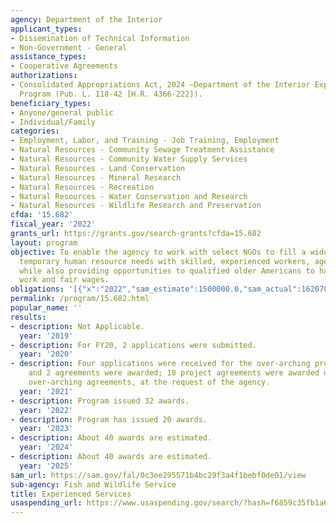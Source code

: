 ```yaml
---
agency: Department of the Interior
applicant_types:
- Dissemination of Technical Information
- Non-Government - General
assistance_types:
- Cooperative Agreements
authorizations:
- Consolidated Appropriations Act, 2024 —Department of the Interior Experienced Services
  Program (Pub. L. 118-42 [H.R. 4366-222]).
beneficiary_types:
- Anyone/general public
- Individual/Family
categories:
- Employment, Labor, and Training - Job Training, Employment
- Natural Resources - Community Sewage Treatment Assistance
- Natural Resources - Community Water Supply Services
- Natural Resources - Land Conservation
- Natural Resources - Mineral Research
- Natural Resources - Recreation
- Natural Resources - Water Conservation and Research
- Natural Resources - Wildlife Research and Preservation
cfda: '15.682'
fiscal_year: '2022'
grants_url: https://grants.gov/search-grants?cfda=15.682
layout: program
objective: To enable the agency to work with select NGOs to fill a wide variety of
  temporary human resource needs with skilled, experienced workers, aged 55 and older,
  while also providing opportunities to qualified older Americans to have meaningful
  work and fair wages.
obligations: '[{"x":"2022","sam_estimate":1500000.0,"sam_actual":1620704.0,"usa_spending_actual":931747.96},{"x":"2023","sam_estimate":2500000.0,"sam_actual":4505615.0,"usa_spending_actual":1015409.29},{"x":"2024","sam_estimate":4500000.0,"sam_actual":0.0,"usa_spending_actual":1034347.91}]'
permalink: /program/15.682.html
popular_name: ''
results:
- description: Not Applicable.
  year: '2019'
- description: For FY20, 2 applications were submitted.
  year: '2020'
- description: Four applications were received for the over-arching program agreements,
    and 2 agreements were awarded; 18 project agreements were awarded under these
    over-arching agreements, at the request of the agency.
  year: '2021'
- description: Program issued 32 awards.
  year: '2022'
- description: Program has issued 20 awards.
  year: '2023'
- description: About 40 awards are estimated.
  year: '2024'
- description: About 40 awards are estimated.
  year: '2025'
sam_url: https://sam.gov/fal/0c3ee295571b4bc29f3a4f1bebf0de01/view
sub-agency: Fish and Wildlife Service
title: Experienced Services
usaspending_url: https://www.usaspending.gov/search/?hash=f6859c35fb1a6dfbe8ce552995f8c5ad
---
```

